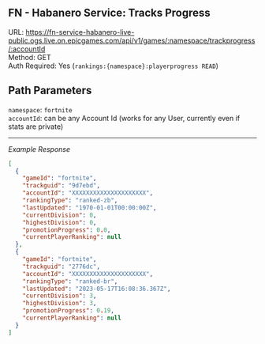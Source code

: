 ## FN - Habanero Service: Tracks Progress

URL: https://fn-service-habanero-live-public.ogs.live.on.epicgames.com/api/v1/games/:namespace/trackprogress/:accountId \
Method: GET \
Auth Required: Yes (`rankings:{namespace}:playerprogress READ`)

## Path Parameters

`namespace`: `fortnite` <br/>
`accountId`: can be any Account Id (works for any User, currently even if stats are private)

---

_Example Response_

```json
[
  {
    "gameId": "fortnite",
    "trackguid": "9d7ebd",
    "accountId": "XXXXXXXXXXXXXXXXXXXXX",
    "rankingType": "ranked-zb",
    "lastUpdated": "1970-01-01T00:00:00Z",
    "currentDivision": 0,
    "highestDivision": 0,
    "promotionProgress": 0.0,
    "currentPlayerRanking": null
  },
  {
    "gameId": "fortnite",
    "trackguid": "2776dc",
    "accountId": "XXXXXXXXXXXXXXXXXXXXX",
    "rankingType": "ranked-br",
    "lastUpdated": "2023-05-17T16:08:36.367Z",
    "currentDivision": 3,
    "highestDivision": 3,
    "promotionProgress": 0.19,
    "currentPlayerRanking": null
  }
]
```
